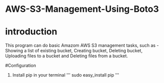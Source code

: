# AWS-S3-Management-Using-Boto3

# introduction
This program can do basic Amazom AWS S3 management tasks, such as - Showing a list of existing bucket, Creating bucket, Deleting bucket, Uploading files to a bucket and Deleting files from a bucket.

#Configuration
1. Install pip in your terminal
'''
sudo easy_install pip
'''
